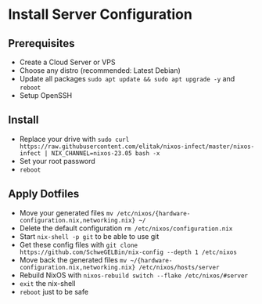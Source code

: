 # Install Server Configuration

## Prerequisites
- Create a Cloud Server or VPS
- Choose any distro (recommended: Latest Debian)
- Update all packages `sudo apt update && sudo apt upgrade -y` and `reboot`
- Setup OpenSSH

## Install
- Replace your drive with `sudo curl https://raw.githubusercontent.com/elitak/nixos-infect/master/nixos-infect | NIX_CHANNEL=nixos-23.05 bash -x`
- Set your root password
- `reboot`

## Apply Dotfiles

- Move your generated files `mv /etc/nixos/{hardware-configuration.nix,networking.nix} ~/`
- Delete the default configuration `rm /etc/nixos/configuration.nix`
- Start `nix-shell -p git` to be able to use git
- Get these config files with `git clone https://github.com/SchweGELBin/nix-config --depth 1 /etc/nixos`
- Move back the generated files `mv ~/{hardware-configuration.nix,networking.nix} /etc/nixos/hosts/server`
- Rebuild NixOS with `nixos-rebuild switch --flake /etc/nixos/#server`
- `exit` the nix-shell
- `reboot` just to be safe
